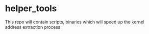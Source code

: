 helper_tools
============

This repo will contain scripts, binaries which will speed up the kernel address extraction process
